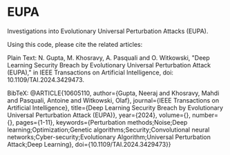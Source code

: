# EUPA
Investigations into Evolutionary Universal Perturbation Attacks (EUPA).

Using this code, please cite the related articles:

Plain Text: N. Gupta, M. Khosravy, A. Pasquali and O. Witkowski, "Deep Learning Security Breach by Evolutionary Universal Perturbation Attack (EUPA)," in IEEE Transactions on Artificial Intelligence, doi: 10.1109/TAI.2024.3429473.

BibTeX: @ARTICLE{10605110, author={Gupta, Neeraj and Khosravy, Mahdi and Pasquali, Antoine and Witkowski, Olaf}, journal={IEEE Transactions on Artificial Intelligence}, title={Deep Learning Security Breach by Evolutionary Universal Perturbation Attack (EUPA)}, year={2024}, volume={}, number={}, pages={1-11}, keywords={Perturbation methods;Noise;Deep learning;Optimization;Genetic algorithms;Security;Convolutional neural networks;Cyber-security;Evolutionary Algorithm;Universal Perturbation Attack;Deep Learning}, doi={10.1109/TAI.2024.3429473}}
